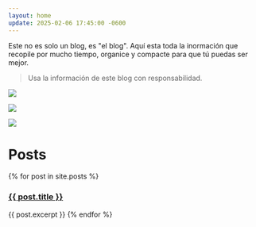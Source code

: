 ```yaml
---
layout: home
update: 2025-02-06 17:45:00 -0600
---
```

Este no es solo un blog, es "el blog". Aquí esta toda la inormación que recopile por mucho tiempo, organice y compacte para que tú puedas ser mejor.

> Usa la información de este blog con responsabilidad.

<a href="https://blog.zettahard.net/cuerpo.html"><img width="auto" max-width="360px" src="https://i.ibb.co/tTvfkBM3/photo-2025-02-19-03-47-41.jpg"/></a>

<a href="https://blog.zettahard.net/mente.html"><img width="auto" max-width="360px" src="https://i.ibb.co/7xXQVysj/photo-2025-02-19-03-47-43.jpg"/></a>

<a href="https://blog.zettahard.net/productividad.html"><img width="auto" max-width="360px" src="https://i.ibb.co/tTvfkBM3/photo-2025-02-19-03-47-41.jpg"/></a>


<h1>Posts</h1>

<p>{% for post in site.posts %}
    <h3><a href="{{ post.url }}">{{ post.title }}</a></h3>
    {{ post.excerpt }}
{% endfor %}</p>